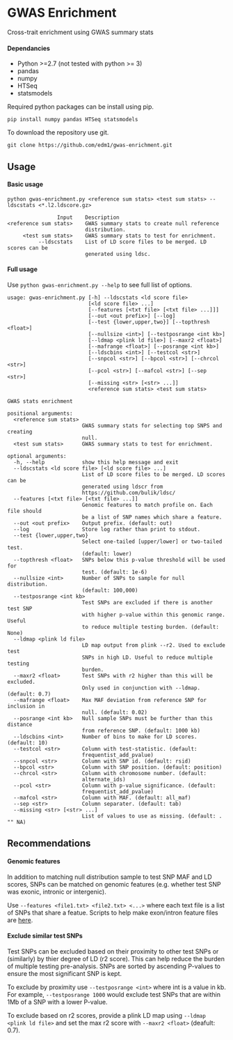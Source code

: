 # GWAS Enrichment
Cross-trait enrichment using GWAS summary stats

#### Dependancies
- Python >=2.7 (not tested with python >= 3)
- pandas
- numpy
- HTSeq
- statsmodels

Required python packages can be install using pip.

```
pip install numpy pandas HTSeq statsmodels
```

To download the repository use git.

```
git clone https://github.com/edm1/gwas-enrichment.git
```

## Usage

#### Basic usage

```
python gwas-enrichment.py <reference sum stats> <test sum stats> --ldscstats <*.l2.ldscore.gz>

                Input    Description
<reference sum stats>    GWAS summary stats to create null reference
                         distribution.
     <test sum stats>    GWAS summary stats to test for enrichment.
          --ldscstats    List of LD score files to be merged. LD scores can be
                         generated using ldsc.

```

#### Full usage

Use `python gwas-enrichment.py --help` to see full list of options.

```
usage: gwas-enrichment.py [-h] --ldscstats <ld score file>
                          [<ld score file> ...]
                          [--features [<txt file> [<txt file> ...]]]
                          [--out <out prefix>] [--log]
                          [--test {lower,upper,two}] [--topthresh <float>]
                          [--nullsize <int>] [--testposrange <int kb>]
                          [--ldmap <plink ld file>] [--maxr2 <float>]
                          [--mafrange <float>] [--posrange <int kb>]
                          [--ldscbins <int>] [--testcol <str>]
                          [--snpcol <str>] [--bpcol <str>] [--chrcol <str>]
                          [--pcol <str>] [--mafcol <str>] [--sep <str>]
                          [--missing <str> [<str> ...]]
                          <reference sum stats> <test sum stats>

GWAS stats enrichment

positional arguments:
  <reference sum stats>
                        GWAS summary stats for selecting top SNPS and creating
                        null.
  <test sum stats>      GWAS summary stats to test for enrichment.

optional arguments:
  -h, --help            show this help message and exit
  --ldscstats <ld score file> [<ld score file> ...]
                        List of LD score files to be merged. LD scores can be
                        generated using ldscr from
                        https://github.com/bulik/ldsc/
  --features [<txt file> [<txt file> ...]]
                        Genomic features to match profile on. Each file should
                        be a list of SNP names which share a feature.
  --out <out prefix>    Output prefix. (default: out)
  --log                 Store log rather than print to stdout.
  --test {lower,upper,two}
                        Select one-tailed [upper/lower] or two-tailed test.
                        (default: lower)
  --topthresh <float>   SNPs below this p-value threshold will be used for
                        test. (default: 1e-6)
  --nullsize <int>      Number of SNPs to sample for null distribution.
                        (default: 100,000)
  --testposrange <int kb>
                        Test SNPs are excluded if there is another test SNP
                        with higher p-value within this genomic range. Useful
                        to reduce multiple testing burden. (default: None)
  --ldmap <plink ld file>
                        LD map output from plink --r2. Used to exclude test
                        SNPs in high LD. Useful to reduce multiple testing
                        burden.
  --maxr2 <float>       Test SNPs with r2 higher than this will be excluded.
                        Only used in conjunction with --ldmap. (default: 0.7)
  --mafrange <float>    Max MAF deviation from reference SNP for inclusion in
                        null. (default: 0.02)
  --posrange <int kb>   Null sample SNPs must be further than this distance
                        from reference SNP. (default: 1000 kb)
  --ldscbins <int>      Number of bins to make for LD scores. (default: 10)
  --testcol <str>       Column with test-statistic. (default:
                        frequentist_add_pvalue)
  --snpcol <str>        Column with SNP id. (default: rsid)
  --bpcol <str>         Column with SNP position. (default: position)
  --chrcol <str>        Column with chromosome number. (default:
                        alternate_ids)
  --pcol <str>          Column with p-value significance. (default:
                        frequentist_add_pvalue)
  --mafcol <str>        Column with MAF. (default: all_maf)
  --sep <str>           Column separater. (default: tab)
  --missing <str> [<str> ...]
                        List of values to use as missing. (default: . "" NA)
```

## Recommendations

#### Genomic features

In addition to matching null distribution sample to test SNP MAF and LD scores, SNPs can be matched on genomic features (e.g. whether test SNP was exonic, intronic or intergenic).

Use `--features <file1.txt> <file2.txt> <...>` where each text file is a list of SNPs that share a featue. Scripts to help make exon/intron feature files are [here](make-features/make-genomic-features/).

#### Exclude similar test SNPs

Test SNPs can be excluded based on their proximity to other test SNPs or (similarly) by thier degree of LD (r2 score). This can help reduce the burden of multiple testing pre-analysis. SNPs are sorted by ascending P-values to ensure the most significant SNP is kept.

To exclude by proximity use `--testposrange <int>` where int is a value in kb. For example, `--testposrange 1000` would exclude test SNPs that are within 1Mb of a SNP with a lower P-value.

To exclude based on r2 scores, provide a plink LD map using `--ldmap <plink ld file>` and set the max r2 score with `--maxr2 <float>` (deafult: 0.7).

